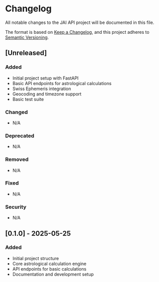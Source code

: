 # Changelog

All notable changes to the JAI API project will be documented in this file.

The format is based on [Keep a Changelog](https://keepachangelog.com/en/1.0.0/),
and this project adheres to [Semantic Versioning](https://semver.org/spec/v2.0.0.html).

## [Unreleased]

### Added
- Initial project setup with FastAPI
- Basic API endpoints for astrological calculations
- Swiss Ephemeris integration
- Geocoding and timezone support
- Basic test suite

### Changed
- N/A

### Deprecated
- N/A

### Removed
- N/A

### Fixed
- N/A

### Security
- N/A

## [0.1.0] - 2025-05-25

### Added
- Initial project structure
- Core astrological calculation engine
- API endpoints for basic calculations
- Documentation and development setup
